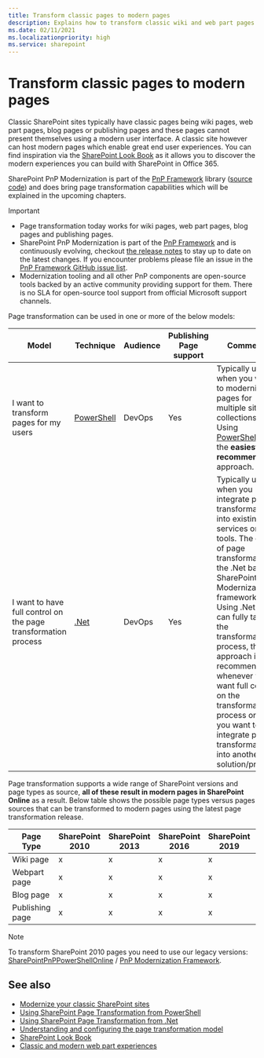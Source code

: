 ```yaml
---
title: Transform classic pages to modern pages
description: Explains how to transform classic wiki and web part pages into modern pages
ms.date: 02/11/2021
ms.localizationpriority: high
ms.service: sharepoint
---
```


# Transform classic pages to modern pages

Classic SharePoint sites typically have classic pages being wiki pages, web part pages, blog pages or publishing pages and these pages cannot present themselves using a modern user interface. A classic site however can host modern pages which enable great end user experiences. You can find inspiration via the [SharePoint Look Book](https://sharepointlookbook.azurewebsites.net/) as it allows you to discover the modern experiences you can build with SharePoint in Office 365.

SharePoint PnP Modernization is part of the [PnP Framework](https://github.com/pnp/pnpframework) library ([source code](https://github.com/pnp/pnpframework/tree/dev/src/lib/PnP.Framework/Modernization)) and does bring page transformation capabilities which will be explained in the upcoming chapters.

> [!IMPORTANT]
> - Page transformation today works for wiki pages, web part pages, blog pages and publishing pages.
> - SharePoint PnP Modernization is part of the [PnP Framework](https://github.com/pnp/pnpframework) and is continuously evolving, checkout [the release notes](https://github.com/pnp/pnpframework/blob/dev/src/lib/CHANGELOG.md) to stay up to date on the latest changes. If you encounter problems please file an issue in the [PnP Framework GitHub issue list](https://github.com/pnp/pnpframework/issues).
> - Modernization tooling and all other PnP components are open-source tools backed by an active community providing support for them. There is no SLA for open-source tool support from official Microsoft support channels.

Page transformation can be used in one or more of the below models:

Model | Technique | Audience | Publishing Page support | Comments
------|---------- |----------|-------------------------|---------
I want to transform pages for my users | [PowerShell](modernize-userinterface-site-pages-powershell.md) | DevOps | Yes | Typically used when you want to modernize pages for multiple site collections. Using [PowerShell](modernize-userinterface-site-pages-powershell.md) is the **easiest and recommended** approach.
I want to have full control on the page transformation process | [.Net](modernize-userinterface-site-pages-dotnet.md) | DevOps | Yes | Typically used when you integrate page transformation into existing services or tools. The core of page transformation is the .Net based SharePoint PnP Modernization framework. Using .Net you can fully tailor the transformation process, this approach is recommended whenever you want full control on the transformation process or when you want to integrate page transformation into another solution/product.

Page transformation supports a wide range of SharePoint versions and page types as source, **all of these result in modern pages in SharePoint Online** as a result. Below table shows the possible page types versus pages sources that can be transformed to modern pages using the latest page transformation release.

Page Type | SharePoint 2010 | SharePoint 2013 | SharePoint 2016 | SharePoint 2019 | SharePoint Online
----------|-----------------|-----------------|-----------------|-----------------|------------------
Wiki page | x | x | x | x | x
Webpart page | x | x | x | x | x
Blog page | x | x | x | x | x
Publishing page | x | x | x | x | x

> [!Note]
> To transform SharePoint 2010 pages you need to use our legacy versions: [SharePointPnPPowerShellOnline](https://www.powershellgallery.com/packages/SharePointPnPPowerShellOnline/3.29.2101.0) / [PnP Modernization Framework](https://www.nuget.org/packages/SharePointPnPModernizationOnline/).

## See also

- [Modernize your classic SharePoint sites](modernize-classic-sites.md)
- [Using SharePoint Page Transformation from PowerShell](modernize-userinterface-site-pages-powershell.md)
- [Using SharePoint Page Transformation from .Net](modernize-userinterface-site-pages-dotnet.md)
- [Understanding and configuring the page transformation model](modernize-userinterface-site-pages-model.md)
- [SharePoint Look Book](https://sharepointlookbook.azurewebsites.net/)
- [Classic and modern web part experiences](https://support.office.com/article/classic-and-modern-web-part-experiences-3fdae6c3-8fc1-49ab-8708-8c104b882e64)
